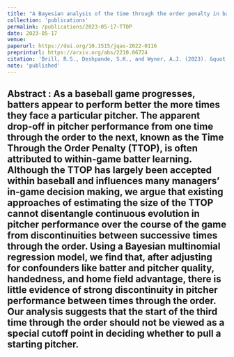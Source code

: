 ```yaml
---
title: "A Bayesian analysis of the time through the order penalty in baseball"
collection: 'publications'
permalink: /publications/2023-05-17-TTOP
date: 2023-05-17
venue:
paperurl: https://doi.org/10.1515/jqas-2022-0116
preprinturl: https://arxiv.org/abs/2210.06724
citation: 'Brill, R.S., Deshpande, S.K., and Wyner, A.J. (2023). &quot;A Bayesian analysis of the time through the order penalty in baseball.&quot; <i>Journal of Quantitative Analysis in Sports</i>'
note: 'published'
---
```


<b> Abstract </b> : 
As a baseball game progresses, batters appear to perform better the more times they face a particular pitcher. The apparent drop-off in pitcher performance from one time through the order to the next, known as the Time Through the Order Penalty (TTOP), is often attributed to within-game batter learning. Although the TTOP has largely been accepted within baseball and influences many managers’ in-game decision making, we argue that existing approaches of estimating the size of the TTOP cannot disentangle continuous evolution in pitcher performance over the course of the game from discontinuities between successive times through the order. Using a Bayesian multinomial regression model, we find that, after adjusting for confounders like batter and pitcher quality, handedness, and home field advantage, there is little evidence of strong discontinuity in pitcher performance between times through the order. Our analysis suggests that the start of the third time through the order should not be viewed as a special cutoff point in deciding whether to pull a starting pitcher.
---


